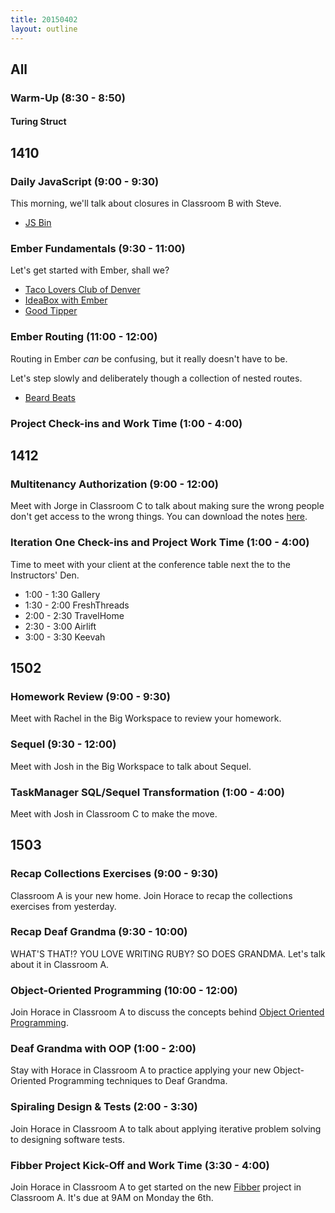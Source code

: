 ```yaml
---
title: 20150402
layout: outline
---
```


## All

### Warm-Up (8:30 - 8:50)

#### Turing Struct

<script src="https://gist.github.com/worace/561fba1b5eef00652b11.js"></script>

## 1410

### Daily JavaScript (9:00 - 9:30)

This morning, we'll talk about closures in Classroom B with Steve.

* [JS Bin](http://jsbin.com/pokulu/1/edit?js,console)

### Ember Fundamentals (9:30 - 11:00)

Let's get started with Ember, shall we?

* [Taco Lovers Club of Denver](http://jsbin.com/gutiza/3/edit?html,js,output)
* [IdeaBox with Ember](https://github.com/turingschool-examples/ideabox-ember)
* [Good Tipper](https://github.com/turingschool-examples/good-tipper)

### Ember Routing (11:00 - 12:00)

Routing in Ember *can* be confusing, but it really doesn't have to be.

Let's step slowly and deliberately though a collection of nested routes.

* [Beard Beats](https://github.com/turingschool-examples/beard-beats)

### Project Check-ins and Work Time (1:00 - 4:00)

## 1412

### Multitenancy Authorization (9:00 - 12:00)

Meet with Jorge in Classroom C to talk about making sure the wrong people don't get access to the wrong things. You can download the notes [here](https://www.dropbox.com/s/2b1zpyj8qm8acdu/Turing%20-%20Multitenancy%20Authorization%20%28Notes%29.pages?dl=0).

### Iteration One Check-ins and Project Work Time (1:00 - 4:00)

Time to meet with your client at the conference table next the to the Instructors' Den.

* 1:00 - 1:30 Gallery
* 1:30 - 2:00 FreshThreads
* 2:00 - 2:30 TravelHome
* 2:30 - 3:00 Airlift
* 3:00 - 3:30 Keevah

## 1502

### Homework Review (9:00 - 9:30)

Meet with Rachel in the Big Workspace to review your homework.

### Sequel (9:30 - 12:00)

Meet with Josh in the Big Workspace to talk about Sequel.

### TaskManager SQL/Sequel Transformation (1:00 - 4:00)

Meet with Josh in Classroom C to make the move.

## 1503

### Recap Collections Exercises (9:00 - 9:30)

Classroom A is your new home. Join Horace to recap the collections exercises from yesterday.

### Recap Deaf Grandma (9:30 - 10:00)

WHAT'S THAT!? YOU LOVE WRITING RUBY? SO DOES GRANDMA. Let's talk about it in Classroom A.

### Object-Oriented Programming (10:00 - 12:00)

Join Horace in Classroom A to discuss the concepts behind [Object Oriented Programming](https://github.com/turingschool/lesson_plans/blob/master/ruby_01-object_oriented_programming_with_ruby/object_oriented_programming.markdown).

### Deaf Grandma with OOP (1:00 - 2:00)

Stay with Horace in Classroom A to practice applying your new Object-Oriented Programming techniques to Deaf Grandma.

### Spiraling Design & Tests (2:00 - 3:30)

Join Horace in Classroom A to talk about applying iterative problem solving
to designing software tests.

### Fibber Project Kick-Off and Work Time (3:30 - 4:00)

Join Horace in Classroom A to get started on the new [Fibber](https://github.com/turingschool/challenges/blob/master/fibber.markdown) project in Classroom A. It's due at 9AM on Monday the 6th.

